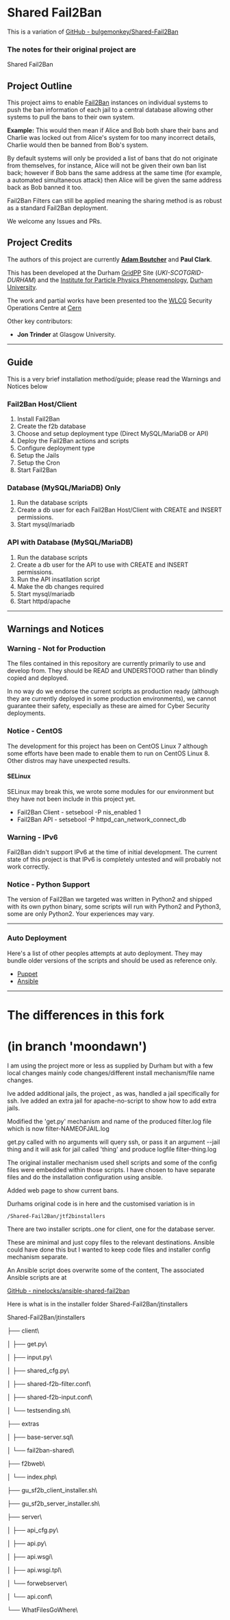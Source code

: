 # Shared Fail2Ban

This is a variation of [GitHub - bulgemonkey/Shared-Fail2Ban](https://github.com/bulgemonkey/Shared-Fail2Ban)

### The notes for their original project are

Shared Fail2Ban

## Project Outline

This project aims to enable [Fail2Ban](https://www.fail2ban.org/) instances on individual systems to push the ban information of each jail to a central database allowing other systems to pull the bans to their own system.

**Example:** This would then mean if Alice and Bob both share their bans and Charlie was locked out from Alice's system for too many incorrect details, Charlie would then be banned from Bob's system.

By default systems will only be provided a list of bans that do not originate from themselves, for instance, Alice will not be given their own ban list back; however if Bob bans the same address at the same time (for example, a automated simultaneous attack) then Alice will be given the same address back as Bob banned it too.

Fail2Ban Filters can still be applied meaning the sharing method is as robust as a standard Fail2Ban deployment.

We welcome any Issues and PRs.

## Project Credits

The authors of this project are currently **[Adam Boutcher](https://www.aboutcher.co.uk)** and **Paul Clark**.

This has been developed at the Durham [GridPP](https://gridpp.ac.uk) Site (*UKI-SCOTGRID-DURHAM*) and the [Institute for Particle Physics Phenomenology](https://www.ippp.dur.ac.uk), [Durham University](https://dur.ac.uk).

The work and partial works have been presented too the [WLCG](https://wlcg.web.cern.ch/) Security Operations Centre at [Cern](https://home.cern/)

Other key contributors:

- **Jon Trinder** at Glasgow University.

---

## Guide

This is a very brief installation method/guide; please read the Warnings and Notices below

### Fail2Ban Host/Client

1. Install Fail2Ban
2. Create the f2b database
3. Choose and setup deployment type (Direct MySQL/MariaDB or API)
4. Deploy the Fail2Ban actions and scripts
5. Configure deployment type
6. Setup the Jails
7. Setup the Cron
8. Start Fail2Ban

### Database (MySQL/MariaDB) Only

1. Run the database scripts
2. Create a db user for each Fail2Ban Host/Client with CREATE and INSERT permissions.
3. Start mysql/mariadb

### API with Database (MySQL/MariaDB)

1. Run the database scripts
2. Create a db user for the API to use with CREATE and INSERT permissions.
3. Run the API insatllation script
4. Make the db changes required
5. Start mysql/mariadb
6. Start httpd/apache

---

## Warnings and Notices

### Warning - Not for Production

The files contained in this repository are currently primarily to use and develop from. They should be READ and UNDERSTOOD rather than blindly copied and deployed.

In no way do we endorse the current scripts as production ready (although they are currently deployed in some production environments), we cannot guarantee their safety, especially as these are aimed for Cyber Security deployments.

### Notice - CentOS

The development for this project has been on CentOS Linux 7 although some efforts have been made to enable them to run on CentOS Linux 8. Other distros may have unexpected results.

#### SELinux

SELinux may break this, we wrote some modules for our environment but they have not been include in this project yet.

- Fail2Ban Client - setsebool -P nis_enabled 1
- Fail2Ban API - setsebool -P httpd_can_network_connect_db

### Warning - IPv6

Fail2Ban didn't support IPv6 at the time of initial development. The current state of this project is that IPv6 is completely untested and will probably not work correctly.

### Notice - Python Support

The version of Fail2Ban we targeted was written in Python2 and shipped with its own python binary, some scripts will run with Python2 and Python3, some are only Python2. Your experiences may vary.

---

### Auto Deployment

Here's a list of other peoples attempts at auto deployment. They may bundle older versions of the scripts and should be used as reference only.

- [Puppet](https://github.com/adamboutcher/Shared-Fail2Ban-Puppet)
- [Ansible](https://github.com/ninelocks/ansible-shared-fail2ban)

---

# The differences in this fork

# (in branch 'moondawn')

I am using the project more or less as supplied by Durham but with a few local changes mainly code changes/different install mechanism/file name changes.

Ive added additional jails, the project , as was, handled a jail specifically for ssh. Ive added an extra jail for apache-no-script to show how to add extra jails.

Modified the 'get.py' mechanism and name of the produced filter.log file which is now
filter-NAMEOFJAIL.log

get.py called with no arguments will query ssh, or pass it an argument --jail thing and it will ask for jail called 'thing' and produce logfile filter-thing.log

The original installer mechanism used shell scripts and some of the config files were embedded within those scripts. I have chosen to have separate files and do the installation configuration using ansible.

Added web page to show current bans.

Durhams original code is in here and the customised variation is in

```
/Shared-Fail2Ban/jtf2binstallers
```

There are two installer scripts..one for client, one for the database server.

These are minimal and just copy files to the relevant destinations. Ansible could have done this but I wanted to keep code files and installer config mechanism separate.

An Ansible script does overwrite some of the content,
The associated Ansible scripts are at

[GitHub - ninelocks/ansible-shared-fail2ban](https://github.com/ninelocks/ansible-shared-fail2ban)

Here is what is in the installer folder Shared-Fail2Ban/jtinstallers

Shared-Fail2Ban/jtinstallers

├── client\

│ ├── get.py\

│ ├── input.py\

│ ├── shared_cfg.py\

│ ├── shared-f2b-filter.conf\

│ ├── shared-f2b-input.conf\

│ └── testsending.sh\

├── extras

│ ├── base-server.sql\

│ └── fail2ban-shared\

├── f2bweb\

│ └── index.php\

├── gu_sf2b_client_installer.sh\

├── gu_sf2b_server_installer.sh\

├── server\

│ ├── api_cfg.py\

│ ├── api.py\

│ ├── api.wsgi\

│ ├── api.wsgi.tpl\

│ └── forwebserver\

│ └── api.conf\

└── WhatFilesGoWhere\
